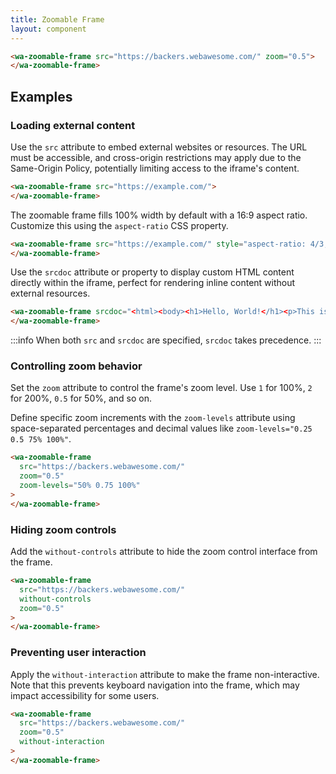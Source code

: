 ```yaml
---
title: Zoomable Frame
layout: component
---
```


```html {.example}
<wa-zoomable-frame src="https://backers.webawesome.com/" zoom="0.5">
</wa-zoomable-frame>
```

## Examples

### Loading external content

Use the `src` attribute to embed external websites or resources. The URL must be accessible, and cross-origin restrictions may apply due to the Same-Origin Policy, potentially limiting access to the iframe's content.

```html
<wa-zoomable-frame src="https://example.com/">
</wa-zoomable-frame>
```

The zoomable frame fills 100% width by default with a 16:9 aspect ratio. Customize this using the `aspect-ratio` CSS property.

```html
<wa-zoomable-frame src="https://example.com/" style="aspect-ratio: 4/3;">
</wa-zoomable-frame>
```

Use the `srcdoc` attribute or property to display custom HTML content directly within the iframe, perfect for rendering inline content without external resources.

```html
<wa-zoomable-frame srcdoc="<html><body><h1>Hello, World!</h1><p>This is inline content.</p></body></html>">
</wa-zoomable-frame>
```

:::info
When both `src` and `srcdoc` are specified, `srcdoc` takes precedence.
:::

### Controlling zoom behavior

Set the `zoom` attribute to control the frame's zoom level. Use `1` for 100%, `2` for 200%, `0.5` for 50%, and so on.

Define specific zoom increments with the `zoom-levels` attribute using space-separated percentages and decimal values like `zoom-levels="0.25 0.5 75% 100%"`.

```html {.example}
<wa-zoomable-frame 
  src="https://backers.webawesome.com/" 
  zoom="0.5"
  zoom-levels="50% 0.75 100%"
>
</wa-zoomable-frame>
```

### Hiding zoom controls

Add the `without-controls` attribute to hide the zoom control interface from the frame.

```html {.example}
<wa-zoomable-frame 
  src="https://backers.webawesome.com/"
  without-controls 
  zoom="0.5"
>
</wa-zoomable-frame>
```

### Preventing user interaction

Apply the `without-interaction` attribute to make the frame non-interactive. Note that this prevents keyboard navigation into the frame, which may impact accessibility for some users.

```html {.example}
<wa-zoomable-frame
  src="https://backers.webawesome.com/"
  zoom="0.5" 
  without-interaction
>
</wa-zoomable-frame>
```
